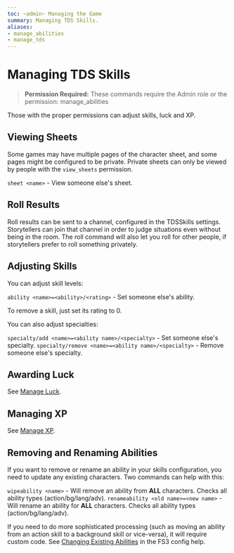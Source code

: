 ```yaml
---
toc: ~admin~ Managing the Game
summary: Managing TDS Skills.
aliases:
- manage_abilities
- manage_tds
---
```

# Managing TDS Skills

> **Permission Required:** These commands require the Admin role or the permission: manage\_abilities

Those with the proper permissions can adjust skills, luck and XP.

## Viewing Sheets

Some games may have multiple pages of the character sheet, and some pages might be configured to be private.  Private sheets can only be viewed by people with the `view_sheets` permission.

`sheet <name>` - View someone else's sheet.

## Roll Results

Roll results can be sent to a channel, configured in the TDSSkills settings.  Storytellers can join that channel in order to judge situations even without being in the room.  The roll command will also let you roll for other people, if storytellers prefer to roll something privately.

## Adjusting Skills

You can adjust skill levels:

`ability <name>=<ability>/<rating>` - Set someone else's ability.

To remove a skill, just set its rating to 0.

You can also adjust specialties:

`specialty/add <name>=<ability name>/<specialty>` - Set someone else's specialty.
`specialty/remove <name>=<ability name>/<specialty>` - Remove someone else's specialty.

## Awarding Luck

See [Manage Luck](/help/manage_luck).

## Managing XP

See [Manage XP](/help/manage_xp).

## Removing and Renaming Abilities

If you want to remove or rename an ability in your skills configuration, you need to update any existing characters. Two commands can help with this:

`wipeability <name>` - Will remove an ability from **ALL** characters. Checks all ability types (action/bg/lang/adv).
`renameability <old name>=<new name>` - Will rename an ability for **ALL** characters. Checks all ability types (action/bg/lang/adv).

If you need to do more sophisticated processing (such as moving an ability from an action skill to a background skill or vice-versa), it will require custom code. See [Changing Existing Abilities](https://aresmush.com/tutorials/config/tdsskills_skills.html#changing-an-existing-ability) in the FS3 config help.
